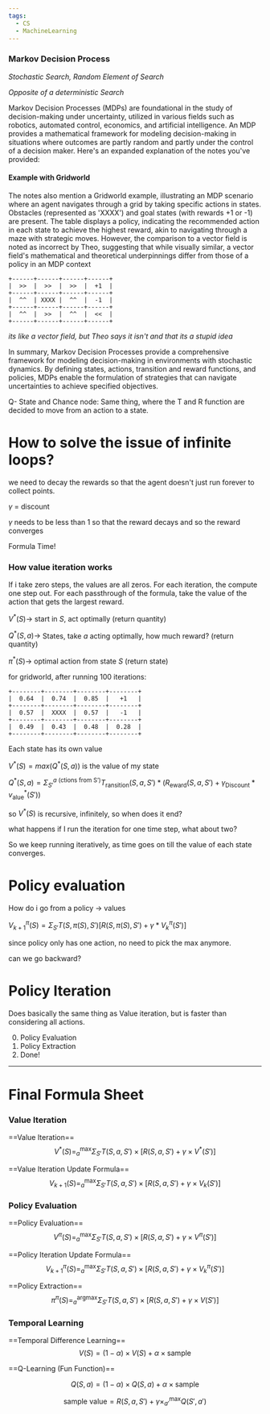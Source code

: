 ```yaml
---
tags:
  - CS
  - MachineLearning
---
```



### Markov Decision Process
*Stochastic Search, Random Element of Search*

*Opposite of a deterministic Search*

Markov Decision Processes (MDPs) are foundational in the study of decision-making under uncertainty, utilized in various fields such as robotics, automated control, economics, and artificial intelligence. An MDP provides a mathematical framework for modeling decision-making in situations where outcomes are partly random and partly under the control of a decision maker. Here's an expanded explanation of the notes you've provided:


#### Example with Gridworld

The notes also mention a Gridworld example, illustrating an MDP scenario where an agent navigates through a grid by taking specific actions in states. Obstacles (represented as 'XXXX') and goal states (with rewards +1 or -1) are present. The table displays a policy, indicating the recommended action in each state to achieve the highest reward, akin to navigating through a maze with strategic moves. However, the comparison to a vector field is noted as incorrect by Theo, suggesting that while visually similar, a vector field's mathematical and theoretical underpinnings differ from those of a policy in an MDP context

```
+------+------+------+------+
|  >>  |  >>  |  >>  |  +1  |
+------+------+------+------+
|  ^^  | XXXX |  ^^  |  -1  |
+------+------+------+------+
|  ^^  |  >>  |  ^^  |  <<  |
+------+------+------+------+
```

*its like a vector field, but Theo says it isn't and that its a stupid idea*

In summary, Markov Decision Processes provide a comprehensive framework for modeling decision-making in environments with stochastic dynamics. By defining states, actions, transition and reward functions, and policies, MDPs enable the formulation of strategies that can navigate uncertainties to achieve specified objectives.


Q- State and Chance node: Same thing, where the T and R function are decided to move from an action to a state. 


# How to solve the issue of infinite loops?
we need to decay the rewards so that the agent doesn't just run forever to collect points.

$\gamma$ = discount

$\gamma$ needs to be less than 1 so that the reward decays and so the reward converges

Formula Time!

### How value iteration works

If i take zero steps, the values are all zeros.
For each iteration, the compute one step out.
For each passthrough of the formula, take the value of the action that gets the largest reward.

$V^*(S) \to$ start in $S$, act optimally (return quantity)

$Q^*(S, a) \to$ States, take $a$ acting optimally, how much reward? (return quantity)

$\pi^*(S) \to$ optimal action from state $S$ (return state)

for gridworld, after running 100 iterations:

```
+--------+--------+--------+--------+
|  0.64  |  0.74  |  0.85  |   +1   |
+--------+--------+--------+--------+
|  0.57  |  XXXX  |  0.57  |   -1   |
+--------+--------+--------+--------+
|  0.49  |  0.43  |  0.48  |  0.28  |
+--------+--------+--------+--------+
```

Each state has its own value

$V^*(S)=max(Q^*(S, a))$ is the value of my state

$Q^*(S, a) = \Sigma_{S'}^{a\text{ (ctions from S')}}T_{\text{ransition}}(S, a, S') * (R_{\text{eward}}(S, a, S') + \gamma_{\text{Discount}} * v^*_{\text{alue}}(S'))$


so $V^*(S)$ is recursive, infinitely, so when does it end?

what happens if I run the iteration for one time step, what about two?

So we keep running iteratively, as time goes on till the value of each state converges.

# Policy evaluation

How do i go from a policy -> values

$V^{\pi}_{k+1}(S)=\Sigma_{S'} T(S, \pi(S), S')[R(S, \pi(S), S') + \gamma*V^{\pi}_{k}(S')]$

since policy only has one action, no need to pick the max anymore.

can we go backward?



# Policy Iteration
Does basically the same thing as Value iteration, but is faster than considering all actions.

0. Policy Evaluation
1. Policy Extraction
2. Done!

---

# Final Formula Sheet

### Value Iteration

==Value Iteration==
$$V^{*}(S) = ^{\text{max}}_{a}\Sigma _{S'}T(S, a, S') \times [R(S, a, S') + \gamma \times V^{*}(S')]$$

==Value Iteration Update Formula==
$$V_{k+1}(S) = ^{\text{max}}_{a}\Sigma _{S'}T(S, a, S') \times [R(S, a, S') + \gamma \times V_{k}(S')]$$

### Policy Evaluation

==Policy Evaluation==
$$V^{\pi}(S) = ^{\text{max}}_{a}\Sigma _{S'}T(S, a, S') \times [R(S, a, S') + \gamma \times V^{\pi}(S')]$$

==Policy Iteration Update Formula==
$$V^{\pi}_{k+1}(S) = ^{\text{max}}_{a}\Sigma _{S'}T(S, a, S') \times [R(S, a, S') + \gamma \times V^{\pi}_{k}(S')]$$

==Policy Extraction==
$$\pi^{\pi}(S) = ^{\text{argmax}}_{a}\Sigma _{S'}T(S, a, S') \times [R(S, a, S') + \gamma \times V(S')]$$

### Temporal Learning

==Temporal Difference Learning==
$$V(S) = (1-\alpha) \times V(S) + \alpha \times \text{sample}$$

==Q-Learning (Fun Function)==

$$Q(S, a) = (1-\alpha) \times Q(S, a) + \alpha \times \text{sample}$$

$$\text{sample value} = R(S, a, S') + \gamma \times ^{\text{max}}_{a'}Q(S', a')$$